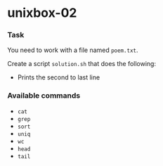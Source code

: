 # unixbox-02

### Task

You need to work with a file named `poem.txt`.

Create a script `solution.sh` that does the following:

- Prints the second to last line

### Available commands

* `cat`
* `grep`
* `sort`
* `uniq`
* `wc`
* `head`
* `tail`
